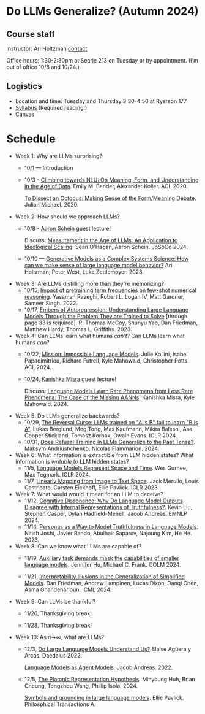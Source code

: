 Do LLMs Generalize? (Autumn 2024)
============================

## Course staff
Instructor: Ari Holtzman [contact](mailto:ariholtzman@uchicago.edu)

Office hours: 1:30-2:30pm at Searle 213 on Tuesday or by appointment. (I'm out of office 10/8 and 10/24.)

## Logistics

* Location and time: Tuesday and Thursday 3:30-4:50 at Ryerson 177
* [Syllabus](syllabus.md) (Required reading!)
* [Canvas](https://canvas.uchicago.edu/courses/59817)


Schedule
===========================

* Week 1:  Why are LLMs surprising?
	* 10/1 — Introduction
	* 10/3 - [Climbing towards NLU: On Meaning, Form, and Understanding in the Age of Data](https://aclanthology.org/2020.acl-main.463/). Emily M. Bender, Alexander Koller. ACL 2020.
	
		[To Dissect an Octopus: Making Sense of the Form/Meaning Debate](https://julianmichael.org/blog/2020/07/23/to-dissect-an-octopus.html). Julian Michael. 2020.
* Week 2: How should we approach LLMs?
	* 10/8 - [Aaron Schein](https://www.aaronschein.com/) guest lecture! 
	
		Discuss: [Measurement in the Age of LLMs: An Application to Ideological Scaling](https://arxiv.org/abs/2312.09203). Sean O'Hagan, Aaron Schein. JoSoCo 2024.
	* 10/10 — [Generative Models as a Complex Systems Science: How can we make sense of large language model behavior?](https://arxiv.org/abs/2308.00189) Ari Holtzman, Peter West, Luke Zettlemoyer. 2023.
* Week 3: Are LLMs distilling more than they're memorizing?
	* 10/15, [Impact of pretraining term frequencies on few-shot numerical reasoning](https://arxiv.org/abs/2202.07206). Yasaman Razeghi, Robert L. Logan IV, Matt Gardner, Sameer Singh. 2022.
	* 10/17, [Embers of Autoregression: Understanding Large Language Models Through the Problem They are Trained to Solve](https://arxiv.org/abs/2309.13638) [through page 33 is required]. R. Thomas McCoy, Shunyu Yao, Dan Friedman, Matthew Hardy, Thomas L. Griffiths. 2023.
* Week 4: Can LLMs learn what humans _can't_? Can LLMs learn what humans _can_?
	* 10/22, [Mission: Impossible Language Models](https://arxiv.org/abs/2401.06416). Julie Kallini, Isabel Papadimitriou, Richard Futrell, Kyle Mahowald, Christopher Potts. ACL 2024.
	* 10/24, [Kanishka Misra](https://kanishka.website/) guest lecture! 
	
		Discuss: [Language Models Learn Rare Phenomena from Less Rare Phenomena: The Case of the Missing AANNs](https://arxiv.org/abs/2403.19827). Kanishka Misra, Kyle Mahowald. 2024.
* Week 5: Do LLMs generalize backwards? 
	* 10/29, [The Reversal Curse: LLMs trained on "A is B" fail to learn "B is A"](https://arxiv.org/abs/2309.12288). Lukas Berglund, Meg Tong, Max Kaufmann, Mikita Balesni, Asa Cooper Stickland, Tomasz Korbak, Owain Evans. ICLR 2024.
	* 10/31, [Does Refusal Training in LLMs Generalize to the Past Tense?](https://arxiv.org/abs/2407.11969). Maksym Andriushchenko, Nicolas Flammarion. 2024.
* Week 6: What information is extractible from LLM hidden states? What information is _writable to_ LLM hidden states? 
	* 11/5, [Language Models Represent Space and Time](https://arxiv.org/abs/2310.02207). Wes Gurnee, Max Tegmark. ICLR 2024.
	* 11/7, [Linearly Mapping from Image to Text Space](https://arxiv.org/abs/2209.15162). Jack Merullo, Louis Castricato, Carsten Eickhoff, Ellie Pavlick. ICLR 2023.
* Week 7: What would would it mean for an LLM to deceive?
	* 11/12, [Cognitive Dissonance: Why Do Language Model Outputs Disagree with Internal Representations of Truthfulness?](https://arxiv.org/abs/2312.03729). Kevin Liu, Stephen Casper, Dylan Hadfield-Menell, Jacob Andreas. EMNLP 2024.
	* 11/14, [Personas as a Way to Model Truthfulness in Language Models](https://arxiv.org/abs/2310.18168). Nitish Joshi, Javier Rando, Abulhair Saparov, Najoung Kim, He He. 2023.
* Week 8: Can we know what LLMs are capable of?
	* 11/19, [Auxiliary task demands mask the capabilities of smaller language models](https://arxiv.org/abs/2404.02418). Jennifer Hu, Michael C. Frank. COLM 2024.

	* 11/21, [Interpretability Illusions in the Generalization of Simplified Models](https://arxiv.org/abs/2312.03656). Dan Friedman, Andrew Lampinen, Lucas Dixon, Danqi Chen, Asma Ghandeharioun. ICML 2024.
* Week 9: Can LLMs be thankful?
    * 11/26, Thanksgiving break!

    * 11/28, Thanksgiving break!
* Week 10: As n->∞, what are LLMs?
	* 12/3, [Do Large Language Models Understand Us?](https://direct.mit.edu/daed/article/151/2/183/110604/Do-Large-Language-Models-Understand-Us) Blaise Agüera y Arcas. Daedalus 2022.
		
		[Language Models as Agent Models](https://arxiv.org/abs/2212.01681). Jacob Andreas. 2022.

	* 12/5, [The Platonic Representation Hypothesis](https://arxiv.org/abs/2405.07987). Minyoung Huh, Brian Cheung, Tongzhou Wang, Phillip Isola. 2024.

		[Symbols and grounding in large language models](https://royalsocietypublishing.org/doi/10.1098/rsta.2022.0041). Ellie Pavlick. Philosphical Transactions A.



